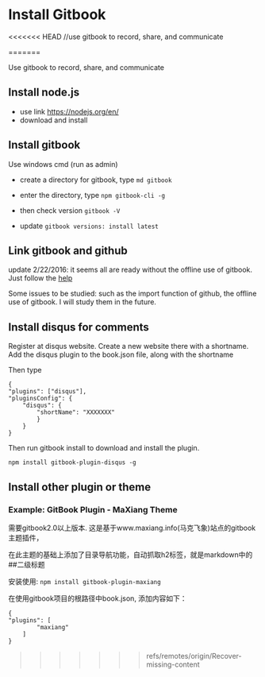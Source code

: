 # Install Gitbook

<<<<<<< HEAD
//use gitbook to record, share, and communicate


=======

Use gitbook to record, share, and communicate

## Install node.js

* use link https://nodejs.org/en/
* download and install


## Install gitbook
Use windows cmd (run as admin)

* create a directory for gitbook, type ```md gitbook```

* enter the directory, type ```npm gitbook-cli -g```

* then check version ```gitbook -V```

* update 
``` gitbook versions: install latest ```


## Link gitbook and github 


update 2/22/2016: it seems all are ready without the offline use of gitbook. Just follow the [help](https://help.gitbook.com/github/index.html)


Some issues to be studied: such as the import function of github, the offline use of gitbook. I will study them in the future.


## Install disqus for comments

Register at disqus website. Create a new website there with a shortname. Add the disqus plugin to the book.json file, along with the shortname 

Then type

    {
    "plugins": ["disqus"],
    "pluginsConfig": {
        "disqus": {
            "shortName": "XXXXXXX"
            }
        }
    }



Then run gitbook install to download and install the plugin.

    npm install gitbook-plugin-disqus -g
 
 
 ## Install other plugin or theme
 
### Example: GitBook Plugin - MaXiang Theme

需要gitbook2.0以上版本. 这是基于www.maxiang.info(马克飞象)站点的gitbook主题插件，

在此主题的基础上添加了目录导航功能，自动抓取h2标签，就是markdown中的##二级标题

安装使用:   ```npm install gitbook-plugin-maxiang```

在使用gitbook项目的根路径中book.json, 添加内容如下：

    {
    "plugins": [
            "maxiang"
        ]
    }
 
 
>>>>>>> refs/remotes/origin/Recover-missing-content
